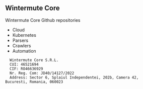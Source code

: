 ## Wintermute Core

Wintermute Core Github repositories

* Cloud
* Kubernetes
* Parsers
* Crawlers
* Automation

```
  Wintermute Core S.R.L. 
  CUI: 46521694 
  CIF: RO46636929 
  Nr. Reg. Com: JD40/14127/2022 
  Address: Sector 6, Splaiul Independentei, 202b, Camera 42, Bucuresti, Romania, 060023
```
